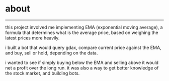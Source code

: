 # about
<hr>
this project involved me implementing EMA (exponential moving average), a formula that determines what is the
average price, based on weighing the latest prices more heavily.

i built a bot that would query gdax, compare current price against the EMA, and buy, sell or hold, depending on the data.

i wanted to see if simply buying below the EMA and selling above it would net a profit over the long run. it was also a way to get better knowledge of the stock market, and building bots.
